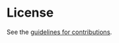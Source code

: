 # License

See the
[guidelines for contributions](https://github.com/netconf-wg/notification-messages/blob/master/CONTRIBUTING.md).
